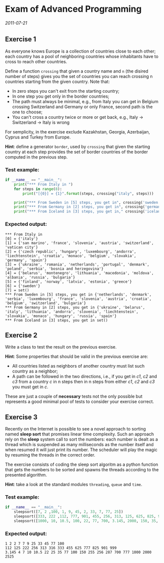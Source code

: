 # Exam of Advanced Programming

###### 2011-07-21

## Exercise 1

As everyone knows Europe is a collection of countries close to each other; each country has a pool of neighboring countries whose inhabitants have to cross to reach other countries.

Define a function `crossing` that given a country name and `n` (the disired number of steps) gives you the set of countries you can reach crossing n countries starting from the given country. Note that:

- In zero steps you can't exit from the starting country;
- In one step you get only in the border countries;
- The path must always be minimal, e.g., from Italy you can get in Belgium crossing Switzerland and Germany or only France, second path is the one to choose;
- You can't cross a country twice or more or get back, e.g., Italy → Switzerland → Italy is wrong

For semplicity, in the exercise exclude Kazakhstan, Georgia, Azerbaijan, Cyprus and Turkey from Europe.

**Hint**: define a generator `border`, used by `crossing` that given the starting country at each step provides the set of border countries of the border computed in the previous step.

### Test example:

```py
if __name__ == "__main__":
    print("*** From Italy in ")
    for steps in range(8):
        print("[{0}] = {1}".format(steps, crossing("italy", steps)))

    print("*** From Sweden in [5] steps, you get in", crossing('sweden', 5))
    print("*** From Germany in [2] steps, you get in", crossing('germany', 2))
    print("*** From Iceland in [3] steps, you get in," crossing('iceland', 3))
```

### Expected output:

```code
*** From Italy in
[0] = {'italy'}
[1] = {'san marino', 'france', 'slovenia', 'austria', 'switzerland', 'vatican city'}
[2] = {'czech republic', 'hungary', 'luxembourg', 'andorra', 'liechtenstein', 'croatia', 'monaco', 'belgium', 'slovakia', 'germany', 'spain'}
[3] = {'ukraine', 'romania', 'netherlands', 'portugal', 'denmark', 'poland', 'serbia', 'bosnia and herzegovina'}
[4] = {'belarus', 'montenegro', 'lithuania', 'macedonia', 'moldova', 'albania', 'russia', 'bulgaria'}
[5] = {'finland', 'norway', 'latvia', 'estonia', 'greece'}
[6] = {'sweden'}
[7] = set()
*** From Sweden in [5] steps, you get in {'netherlands', 'denmark', 'serbia', 'luxembourg', 'france', 'slovenia', 'austria', 'croatia', 'belgium', 'switzerland', 'bulgaria'}
*** From Germany in [2] steps, you get in {'ukraine', 'belarus', 'italy', 'lithuania', 'andorra', 'slovenia', 'liechtenstein', 'slovakia', 'monaco', 'hungary', 'russia', 'spain'}
*** From Iceland in [3] steps, you get in set()
```

## Exercise 2

Write a class to test the result on the previous exercise.

**Hint**: Some properties that should be valid in the previous exercise are:

- All countries listed as neighbors of another country must list such country as a neighbor;
- A path can be followed in the two directions, i.e., if you get in *c1*, *c2* and *c3* from a country *c* in n steps then in n steps from either *c1*, *c2* and *c3* you must get in *c*.

These are just a couple of **necessary** tests not the only possible but represents a good minimal pool of tests to consider your exercise correct.

## Exercise 3

Recently on the Internet is possible to see a novel approach to sorting named **sleep sort** that promises linear time complexity. Such an approach rely on the **sleep** system call to sort the numbers: each number is dealt as a thread which is suspended as many milliseconds as the number itself and when resumed it will just print its number. The scheduler will play the magic by resuming the threads in the correct order.

The exercise consists of coding the sleep sort algoritm as a python function that gets the numbers to be sorted and spawns the threads according to the presented algorithm.

**Hint**: take a look at the standard modules `threading`, `queue` and `time`.

### Test example:

```py
if __name__ == "__main__":
    sleepsort([7, 2 ,100, 1, 9, 45, 2, 33, 7, 77, 25])
    sleepsort([333, 222 ,112, 777, 901, 455, 256, 313, 125, 625, 825, 999, 316])
    sleepsort([1000, 10, 10.5, 100, 22, 77, 700, 3.145, 2000, 150, 35, 287, 4, 7, 777, 2525, 255, 256, 25])
```

### Expected output:

```code
1 2 2 7 7 9 25 33 45 77 100
112 125 222 256 313 316 333 455 625 777 825 901 999
3.145 4 7 10 10.5 22 25 35 77 100 150 255 256 287 700 777 1000 2000 2525
```